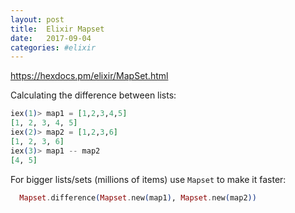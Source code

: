 ```yaml
---
layout: post
title:  Elixir Mapset
date:   2017-09-04
categories: #elixir
---
```


https://hexdocs.pm/elixir/MapSet.html

Calculating the difference between lists:

```elixir
iex(1)> map1 = [1,2,3,4,5]
[1, 2, 3, 4, 5]
iex(2)> map2 = [1,2,3,6]
[1, 2, 3, 6]
iex(3)> map1 -- map2
[4, 5]
```

For bigger lists/sets (millions of items) use `Mapset` to make it faster:

```elixir
  Mapset.difference(Mapset.new(map1), Mapset.new(map2))
```

